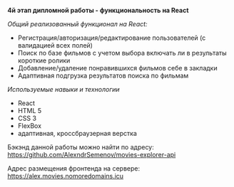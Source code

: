 __4й этап дипломной работы - функциональность на React__

_Общий реализованный функционал на React:_
+ Регистрация/авторизация/редактирование пользователей (с валидацией всех полей)
+ Поиск по базе фильмов с учетом выбора включать ли в результаты короткие ролики
+ Добавление/удаление понравившихся фильмов себе в закладки
+ Адаптивная подгрузка результатов поиска по фильмам

_Используемые навыки и технологии_
+ React
+ HTML 5
+ CSS 3
+ FlexBox
+ адаптивная, кроссбраузерная верстка

Бэкэнд данной работы можно найти по адресу:
https://github.com/AlexndrSemenov/movies-explorer-api

Адрес размещения фронтенда на сервере:
https://alex.movies.nomoredomains.icu

